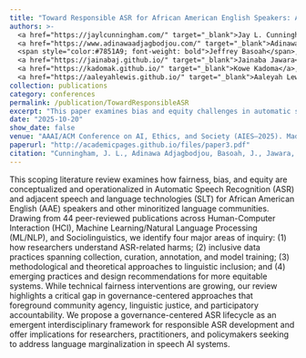 ```yaml
---
title: "Toward Responsible ASR for African American English Speakers: A Scoping Review of Bias and Equity in Speech Technology"
authors: >-
  <a href="https://jaylcunningham.com/" target="_blank">Jay L. Cunningham</a>,
  <a href="https://www.adinawaadjagbodjou.com/" target="_blank">Adinawa Adjagbodjou</a>,
  <span style="color:#7851A9; font-weight: bold">Jeffrey Basoah</span>,
  <a href="https://jainabaj.github.io/" target="_blank">Jainaba Jawara</a>,
  <a href="https://kadomak.github.io/" target="_blank">Kowe Kadoma</a>,
  <a href="https://aaleyahlewis.github.io/" target="_blank">Aaleyah Lewis</a>
collection: publications
category: conferences
permalink: /publication/TowardResponsibleASR
excerpt: "This paper examines bias and equity challenges in automatic speech recognition for African American English speakers. Through a scoping review, we identify systemic limitations in current ASR systems and propose pathways toward more equitable speech technology."
date: "2025-10-20"
show_date: false
venue: "AAAI/ACM Conference on AI, Ethics, and Society (AIES–2025). Madrid, Spain."
paperurl: "http://academicpages.github.io/files/paper3.pdf"
citation: "Cunningham, J. L., Adinawa Adjagbodjou, Basoah, J., Jawara, J., Kadoma, K., & Lewis, A. (2025). Toward Responsible ASR for African American English Speakers: A Scoping Review of Bias and Equity in Speech Technology. In Proceedings of the 2025 AAAI/ACM Conference on AI, Ethics, and Society (AIES–2025). Madrid, Spain."
---
```



This scoping literature review examines how fairness, bias, and equity are conceptualized and operationalized in Automatic Speech Recognition (ASR) and adjacent speech and language technologies (SLT) for African American English (AAE) speakers and other minoritized language communities. Drawing from 44 peer-reviewed publications across Human-Computer Interaction (HCI), Machine Learning/Natural Language Processing (ML/NLP), and Sociolinguistics, we identify four major areas of inquiry: (1) how researchers understand ASR-related harms; (2) inclusive data practices spanning collection, curation, annotation, and model training; (3) methodological and theoretical approaches to linguistic inclusion; and (4) emerging practices and design recommendations for more equitable systems. While technical fairness interventions are growing, our review highlights a critical gap in governance-centered approaches that foreground community agency, linguistic justice, and participatory accountability. We propose a governance-centered ASR lifecycle as an emergent interdisciplinary framework for responsible ASR development and offer implications for researchers, practitioners, and policymakers seeking to address language marginalization in speech AI systems.

<!--
<p><strong>Authors:</strong> <a href="https://jaylcunningham.com/" target="_blank">Jay L. Cunningham</a>, <a href="https://www.adinawaadjagbodjou.com/" target="_blank">Adinawa Adjagbodjou</a>, <span style="color: #7851A9; font-weight: bold;"> Jeffrey Basoah </span>, <a href="https://jainabaj.github.io/" target="_blank">Jainaba Jawara</a>, <a href="https://kadomak.github.io/" target="_blank">Kowe Kadoma</a>, <a href="https://aaleyahlewis.github.io/" target="_blank">Aaleyah Lewis</a></p>
-->